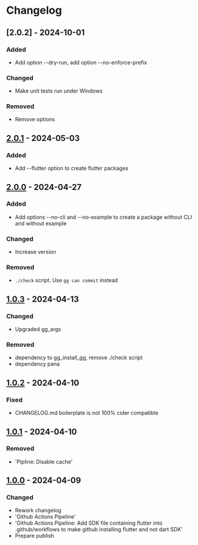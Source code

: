 # Changelog

## [2.0.2] - 2024-10-01

### Added

- Add option --dry-run, add option --no-enforce-prefix

### Changed

- Make unit tests run under Windows
### Removed

- Remove options

## [2.0.1] - 2024-05-03

### Added

- Add --flutter option to create flutter packages

## [2.0.0] - 2024-04-27

### Added

- Add options --no-cli and --no-example to create a package without CLI and without example

### Changed

- Increase version

### Removed

- `./check` script. Use `gg can commit` instead

## [1.0.3] - 2024-04-13

### Changed

- Upgraded gg\_args

### Removed

- dependency to gg\_install\_gg, remove ./check script
- dependency pana

## [1.0.2] - 2024-04-10

### Fixed

- CHANGELOG.md boilerplate is not 100% cider compatible

## [1.0.1] - 2024-04-10

### Removed

- 'Pipline: Disable cache'

## [1.0.0] - 2024-04-09

### Changed

- Rework changelog
- 'Github Actions Pipeline'
- 'Github Actions Pipeline: Add SDK file containing flutter into
.github/workflows to make github installing flutter and not dart SDK'
- Prepare publish

[Unreleased]: https://github.com/ggsuite/gg_create_package/compare/2.0.1...HEAD
[2.0.1]: https://github.com/ggsuite/gg_create_package/compare/2.0.0...2.0.1
[2.0.0]: https://github.com/ggsuite/gg_create_package/compare/1.0.3...2.0.0
[1.0.3]: https://github.com/ggsuite/gg_create_package/compare/1.0.2...1.0.3
[1.0.2]: https://github.com/ggsuite/gg_create_package/compare/1.0.1...1.0.2
[1.0.1]: https://github.com/ggsuite/gg_create_package/compare/1.0.0...1.0.1
[1.0.0]: https://github.com/ggsuite/gg_create_package/tag/%tag
